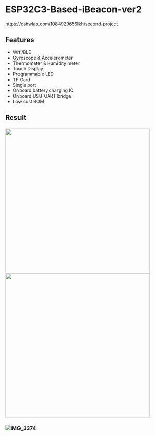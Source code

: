 # ESP32C3-Based-iBeacon-ver2

https://oshwlab.com/1084929656lkh/second-project

## Features
* Wifi/BLE
* Gyroscope & Accelerometer
* Thermometer & Humidity meter
* Touch Display
* Programmable LED
* TF Card
* Single port
* Onboard battery charging IC
* Onboard USB-UART bridge
* Low cost BOM

## Result

### <img src="https://user-images.githubusercontent.com/28797384/231262046-f6b110ad-13fd-472e-bb8a-7117dc8a5715.jpg" width="450" /><img src="https://user-images.githubusercontent.com/28797384/231262051-23945418-f43a-49a4-8b10-276dce4a14ae.jpg" width="450" />
### ![IMG_3374](https://user-images.githubusercontent.com/28797384/231262054-e7ba3a52-f7a4-4cb4-838f-4e01d459afc0.jpg)
